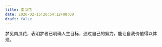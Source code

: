 ```yaml
---
title: 南瓜花
date: 2020-02-15T20:54:12+08:00
draft: false
---
```


梦见南瓜花，表明梦者已明确人生目标，通过自己的努力，能让自我价值得以体现。
